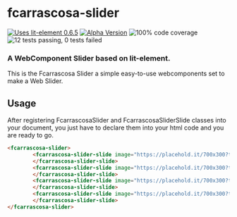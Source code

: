 # fcarrascosa-slider 
[![Uses lit-element 0.6.5](https://img.shields.io/badge/lit--element-%5E0.6.5-red.svg)](https://www.npmjs.com/package/@polymer/lit-element)
[![Alpha Version](https://img.shields.io/badge/version-0.2.0a-blue.svg)](https://www.npmjs.com/package/@polymer/lit-element)
![100% code coverage](https://img.shields.io/badge/coverage-100%25-green.svg)
![12 tests passing, 0 tests failed](https://img.shields.io/badge/tests-15%E2%9C%94%20%7C%20%E2%9C%980-green.svg)
### A WebComponent Slider based on lit-element.

This is the Fcarrascosa Slider a simple easy-to-use webcomponents set to make a Web Slider.

## Usage

After registering FcarrascosaSlider and FcarrascosaSliderSlide classes into your document, you just have to declare 
them into your html code and you are ready to go.

```html
<fcarrascosa-slider>
        <fcarrascosa-slider-slide image="https://placehold.it/700x300?text=Image+1" caption="IMAGE 1 CAPTION">
        </fcarrascosa-slider-slide>
        <fcarrascosa-slider-slide image="https://placehold.it/700x300?text=Image+2">
        </fcarrascosa-slider-slide>
        <fcarrascosa-slider-slide image="https://placehold.it/700x300?text=Image+3">
        </fcarrascosa-slider-slide>
        <fcarrascosa-slider-slide image="https://placehold.it/700x300?text=Image+4">
        </fcarrascosa-slider-slide>
</fcarrascosa-slider>
```
